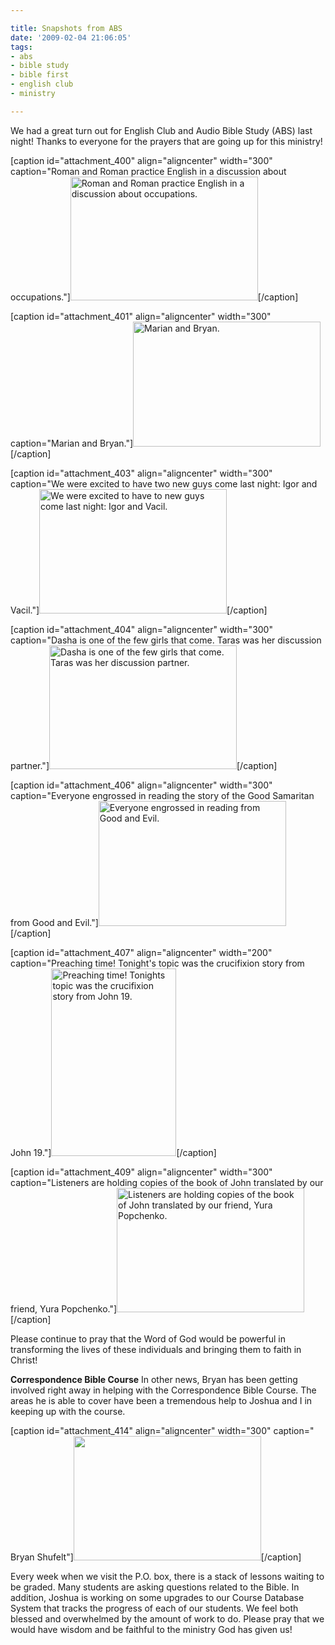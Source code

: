 ```yaml
---

title: Snapshots from ABS
date: '2009-02-04 21:06:05'
tags:
- abs
- bible study
- bible first
- english club
- ministry

---
```


<div class="mceTemp mceIEcenter" style="text-align: left;">We had a great turn out for English Club and Audio Bible Study (ABS) last night! Thanks to everyone for the prayers that are going up for this ministry!</div>

[caption id="attachment_400" align="aligncenter" width="300" caption="Roman and Roman practice English in a discussion about occupations."]<a href="https://s3.amazonaws.com/content.ofreport.com/2009/02/dsc_4834.jpg"><img class="size-medium wp-image-400" title="dsc_4834" src="https://s3.amazonaws.com/content.ofreport.com/2009/02/dsc_4834-300x198.jpg" alt="Roman and Roman practice English in a discussion about occupations." width="300" height="198" /></a>[/caption]

[caption id="attachment_401" align="aligncenter" width="300" caption="Marian and Bryan."]<a href="https://s3.amazonaws.com/content.ofreport.com/2009/02/dsc_4835.jpg"><img class="size-medium wp-image-401" title="dsc_4835" src="https://s3.amazonaws.com/content.ofreport.com/2009/02/dsc_4835-300x200.jpg" alt="Marian and Bryan." width="300" height="200" /></a>[/caption]
<!--more-->
[caption id="attachment_403" align="aligncenter" width="300" caption="We were excited to have two new guys come last night: Igor and Vacil."]<a href="https://s3.amazonaws.com/content.ofreport.com/2009/02/dsc_4840.jpg"><img class="size-medium wp-image-403" title="dsc_4840" src="https://s3.amazonaws.com/content.ofreport.com/2009/02/dsc_4840-300x199.jpg" alt="We were excited to have to new guys come last night: Igor and Vacil." width="300" height="199" /></a>[/caption]

[caption id="attachment_404" align="aligncenter" width="300" caption="Dasha is one of the few girls that come. Taras was her discussion partner."]<a href="https://s3.amazonaws.com/content.ofreport.com/2009/02/dsc_4839.jpg"><img class="size-medium wp-image-404" title="dsc_4839" src="https://s3.amazonaws.com/content.ofreport.com/2009/02/dsc_4839-300x198.jpg" alt="Dasha is one of the few girls that come. Taras was her discussion partner." width="300" height="198" /></a>[/caption]

[caption id="attachment_406" align="aligncenter" width="300" caption="Everyone engrossed in reading the story of the Good Samaritan from Good and Evil."]<a href="https://s3.amazonaws.com/content.ofreport.com/2009/02/dsc_4842.jpg"><img class="size-medium wp-image-406" title="dsc_4842" src="https://s3.amazonaws.com/content.ofreport.com/2009/02/dsc_4842-300x200.jpg" alt="Everyone engrossed in reading from Good and Evil." width="300" height="200" /></a>[/caption]

[caption id="attachment_407" align="aligncenter" width="200" caption="Preaching time! Tonight&#39;s topic was the crucifixion story from John 19."]<a href="https://s3.amazonaws.com/content.ofreport.com/2009/02/dsc_4848.jpg"><img class="size-medium wp-image-407" title="dsc_4848" src="https://s3.amazonaws.com/content.ofreport.com/2009/02/dsc_4848-200x300.jpg" alt="Preaching time! Tonights topic was the crucifixion story from John 19." width="200" height="300" /></a>[/caption]

[caption id="attachment_409" align="aligncenter" width="300" caption="Listeners are holding copies of the book of John translated by our friend, Yura Popchenko."]<a href="https://s3.amazonaws.com/content.ofreport.com/2009/02/dsc_4845.jpg"><img class="size-medium wp-image-409" title="dsc_4845" src="https://s3.amazonaws.com/content.ofreport.com/2009/02/dsc_4845-300x199.jpg" alt="Listeners are holding copies of the book of John translated by our friend, Yura Popchenko." width="300" height="199" /></a>[/caption]

Please continue to pray that the Word of God would be powerful in transforming the lives of these individuals and bringing them to faith in Christ!

<strong>Correspondence Bible Course</strong>
In other news, Bryan has been getting involved right away in helping with the Correspondence Bible Course. The areas he is able to cover have been a tremendous help to Joshua and I in keeping up with the course.

[caption id="attachment_414" align="aligncenter" width="300" caption=" Bryan Shufelt"]<a href="https://s3.amazonaws.com/content.ofreport.com/2009/02/dsc_4804.jpg"><img class="size-medium wp-image-414" title="dsc_4804" src="https://s3.amazonaws.com/content.ofreport.com/2009/02/dsc_4804-300x199.jpg" alt=" " width="300" height="199" /></a>[/caption]

Every week when we visit the P.O. box, there is a stack of lessons waiting to be graded. Many students are asking questions related to the Bible. In addition, Joshua is working on some upgrades to our Course Database System that tracks the progress of each of our students. We feel both blessed and overwhelmed by the amount of work to do. Please pray that we would have wisdom and be faithful to the ministry God has given us!
